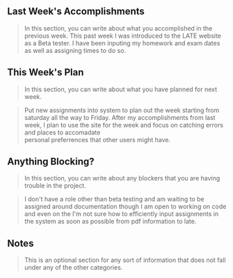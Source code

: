 ## Last Week's Accomplishments

> In this section, you can write about what you accomplished in the previous week.
> This past week I was introduced to the LATE website as a Beta tester. I have been inputing my homework and exam dates as well as assigning times to do so.

## This Week's Plan

> In this section, you can write about what you have planned for next week.

> Put new assignments into system to plan out the week starting from saturday all the way to Friday.
> After my accomplishments from last week, I plan to use the site for the week and focus on catching errors and places to accomadate \
> personal preferrences that other users might have.

## Anything Blocking?

> In this section, you can write about any blockers that you are having trouble in the project.

> I don't have a role other than beta testing and am waiting to be assigned around documentation though I am open to working on code \
> and even on the 
> I'm not sure how to efficiently input assignments in the system as soon as possible from pdf information to late.

## Notes

> This is an optional section for any sort of information that does not fall under any of the other categories.
